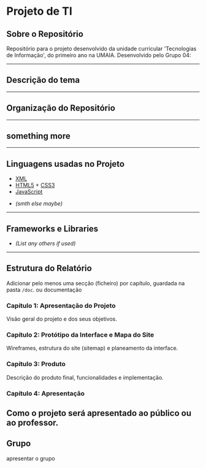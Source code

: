 # Projeto de TI

## Sobre o Repositório

Repositório para o projeto desenvolvido da unidade curricular 'Tecnologias de Informação', do primeiro ano na UMAIA.
Desenvolvido pelo Grupo 04:

<!-- get team members -->

---

## Descrição do tema

<!-- get desdrição -->

---

## Organização do Repositório

<!-- describe organização-->

---

## something more

<!--A preview of the final result (maybe) -->

---

## Linguagens usadas no Projeto

- [XML](https://www.w3schools.com/xml/)
- [HTML5](https://developer.mozilla.org/en-US/docs/Web/Guide/HTML/HTML5) + [CSS3](https://developer.mozilla.org/en-US/docs/Web/CSS)
- [JavaScript](https://developer.mozilla.org/en-US/docs/Web/JavaScript)
<!--- [PHP](https://www.php.net/)-->
<!--- [Node.js](https://nodejs.org/)-->
- *(smth else maybe)*

---

## Frameworks e Libraries

<!--- - [Docker](https://www.docker.com/)
- [Multipass](https://multipass.run/)
- [Node.js](https://nodejs.org/)
- [jQuery](https://jquery.com/)
- [Laravel](https://laravel.com/)
- [Bootstrap](https://getbootstrap.com/)-->
- *(List any others if used)*

---

## Estrutura do Relatório

Adicionar pelo menos uma secção (ficheiro) por capítulo, guardada na pasta `/doc`. ou documentação

### Capítulo 1: Apresentação do Projeto
Visão geral do projeto e dos seus objetivos.

### Capítulo 2: Protótipo da Interface e Mapa do Site
Wireframes, estrutura do site (sitemap) e planeamento da interface.

### Capítulo 3: Produto
Descrição do produto final, funcionalidades e implementação.

### Capítulo 4: Apresentação
Como o projeto será apresentado ao público ou ao professor.
---

## Grupo

apresentar o grupo
